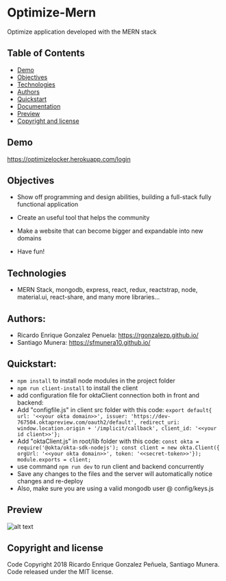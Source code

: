 # Optimize-Mern
Optimize application developed with the MERN stack

## Table of Contents
- [Demo](#demo)
- [Objectives](#objectives)
- [Technologies](#technologies)
- [Authors](#authors)
- [Quickstart](#quickstart)
- [Documentation](#documentation)
- [Preview](#preview)
- [Copyright and license](#copyright-and-license)

## Demo
https://optimizelocker.herokuapp.com/login

## Objectives
- Show off programming and design abilities, building a full-stack fully functional application

- Create an useful tool that helps the community

- Make a website that can become bigger and expandable into new domains

- Have fun!

## Technologies
- MERN Stack, mongodb, express, react, redux, reactstrap, node, material.ui, react-share, and many more libraries...

## Authors:
- Ricardo Enrique Gonzalez Penuela: https://rgonzalezp.github.io/
- Santiago Munera: https://sfmunera10.github.io/

## Quickstart:

- ```npm install``` to install node modules in the project folder
- ```npm run client-install``` to install the client
- add configuration file for oktaClient connection both in front and backend:
- Add "configfile.js" in client src folder with this code: ```export default{ url: '<<your okta domain>>', issuer: 'https://dev-767504.oktapreview.com/oauth2/default', redirect_uri: window.location.origin + '/implicit/callback', client_id: '<<your id client>>'};```
- Add "oktaClient.js" in root/lib folder with this code: ```const okta = require('@okta/okta-sdk-nodejs'); const client = new okta.Client({ orgUrl: '<<your okta domain>>', token: '<<secret-token>>'}); module.exports = client;```
- use command ```npm run dev``` to run client and backend concurrently
- Save any changes to the files and the server will automatically notice changes and re-deploy
- Also, make sure you are using a valid mongodb user @ config/keys.js

## Preview
![alt text](images/WebScreenshot.png "Preview of Optimize")

## Copyright and license
Code Copyright 2018 Ricardo Enrique Gonzalez Peñuela, Santiago Munera. Code released under the MIT license.

